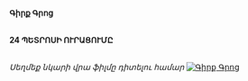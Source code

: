 **Գիրք Գրոց**

\
**24 ՊԵՏՐՈՍԻ ՈՒՐԱՑՈՒՄԸ**

\
_Սեղմեք նկարի վրա ֆիլմը դիտելու համար_
[![Գիրք Գրոց](https://www.tomsarkgh.am/thumbnails/Photo/bigimage/19/82/08/slug-88219.jpg)](https://www.youtube.com/watch?v=ER3PoU1PhVE)
